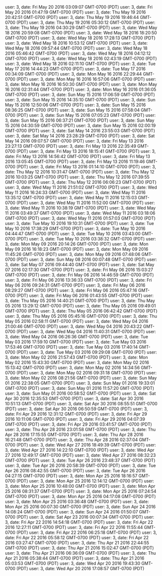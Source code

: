 user: 3, date: Fri May 20 2016 03:09:07 GMT-0700 (PDT)
user: 3, date: Fri May 20 2016 01:47:19 GMT-0700 (PDT)
user: 3, date: Thu May 19 2016 20:42:51 GMT-0700 (PDT)
user: 3, date: Thu May 19 2016 19:46:44 GMT-0700 (PDT)
user: 3, date: Thu May 19 2016 05:30:12 GMT-0700 (PDT)
user: 3, date: Thu May 19 2016 04:30:29 GMT-0700 (PDT)
user: 3, date: Wed May 18 2016 20:59:08 GMT-0700 (PDT)
user: 3, date: Wed May 18 2016 18:20:50 GMT-0700 (PDT)
user: 3, date: Wed May 18 2016 17:28:13 GMT-0700 (PDT)
user: 3, date: Wed May 18 2016 10:53:12 GMT-0700 (PDT)
user: 3, date: Wed May 18 2016 09:57:44 GMT-0700 (PDT)
user: 3, date: Wed May 18 2016 05:46:42 GMT-0700 (PDT)
user: 3, date: Wed May 18 2016 04:12:12 GMT-0700 (PDT)
user: 3, date: Wed May 18 2016 02:43:19 GMT-0700 (PDT)
user: 3, date: Wed May 18 2016 02:11:10 GMT-0700 (PDT)
user: 3, date: Tue May 17 2016 14:44:23 GMT-0700 (PDT)
user: 3, date: Tue May 17 2016 00:34:09 GMT-0700 (PDT)
user: 3, date: Mon May 16 2016 22:29:44 GMT-0700 (PDT)
user: 3, date: Mon May 16 2016 16:57:06 GMT-0700 (PDT)
user: 3, date: Mon May 16 2016 16:50:30 GMT-0700 (PDT)
user: 3, date: Mon May 16 2016 02:31:44 GMT-0700 (PDT)
user: 3, date: Mon May 16 2016 01:36:05 GMT-0700 (PDT)
user: 3, date: Sun May 15 2016 17:06:59 GMT-0700 (PDT)
user: 3, date: Sun May 15 2016 14:35:10 GMT-0700 (PDT)
user: 3, date: Sun May 15 2016 12:50:06 GMT-0700 (PDT)
user: 3, date: Sun May 15 2016 08:36:25 GMT-0700 (PDT)
user: 3, date: Sun May 15 2016 07:58:04 GMT-0700 (PDT)
user: 3, date: Sun May 15 2016 07:05:23 GMT-0700 (PDT)
user: 3, date: Sun May 15 2016 06:37:21 GMT-0700 (PDT)
user: 3, date: Sun May 15 2016 04:30:59 GMT-0700 (PDT)
user: 3, date: Sun May 15 2016 02:00:19 GMT-0700 (PDT)
user: 3, date: Sat May 14 2016 23:55:03 GMT-0700 (PDT)
user: 3, date: Sat May 14 2016 23:28:29 GMT-0700 (PDT)
user: 3, date: Sat May 14 2016 09:07:57 GMT-0700 (PDT)
user: 3, date: Fri May 13 2016 23:27:13 GMT-0700 (PDT)
user: 3, date: Fri May 13 2016 22:35:49 GMT-0700 (PDT)
user: 3, date: Fri May 13 2016 18:15:41 GMT-0700 (PDT)
user: 3, date: Fri May 13 2016 14:56:42 GMT-0700 (PDT)
user: 3, date: Fri May 13 2016 13:05:45 GMT-0700 (PDT)
user: 3, date: Fri May 13 2016 11:19:46 GMT-0700 (PDT)
user: 3, date: Fri May 13 2016 01:14:10 GMT-0700 (PDT)
user: 3, date: Thu May 12 2016 10:31:47 GMT-0700 (PDT)
user: 3, date: Thu May 12 2016 10:03:25 GMT-0700 (PDT)
user: 3, date: Thu May 12 2016 07:39:55 GMT-0700 (PDT)
user: 3, date: Thu May 12 2016 06:06:23 GMT-0700 (PDT)
user: 3, date: Wed May 11 2016 21:51:02 GMT-0700 (PDT)
user: 3, date: Wed May 11 2016 16:24:33 GMT-0700 (PDT)
user: 3, date: Wed May 11 2016 13:35:12 GMT-0700 (PDT)
user: 3, date: Wed May 11 2016 12:15:03 GMT-0700 (PDT)
user: 3, date: Wed May 11 2016 11:52:00 GMT-0700 (PDT)
user: 3, date: Wed May 11 2016 10:38:19 GMT-0700 (PDT)
user: 3, date: Wed May 11 2016 03:49:37 GMT-0700 (PDT)
user: 3, date: Wed May 11 2016 03:18:06 GMT-0700 (PDT)
user: 3, date: Wed May 11 2016 01:57:03 GMT-0700 (PDT)
user: 3, date: Tue May 10 2016 19:10:31 GMT-0700 (PDT)
user: 3, date: Tue May 10 2016 17:38:29 GMT-0700 (PDT)
user: 3, date: Tue May 10 2016 04:44:47 GMT-0700 (PDT)
user: 3, date: Tue May 10 2016 03:43:00 GMT-0700 (PDT)
user: 3, date: Tue May 10 2016 03:38:32 GMT-0700 (PDT)
user: 3, date: Mon May 09 2016 20:14:26 GMT-0700 (PDT)
user: 3, date: Mon May 09 2016 16:18:23 GMT-0700 (PDT)
user: 3, date: Mon May 09 2016 11:45:26 GMT-0700 (PDT)
user: 3, date: Mon May 09 2016 07:48:06 GMT-0700 (PDT)
user: 3, date: Sun May 08 2016 00:07:48 GMT-0700 (PDT)
user: 3, date: Sat May 07 2016 09:44:40 GMT-0700 (PDT)
user: 3, date: Sat May 07 2016 02:17:30 GMT-0700 (PDT)
user: 3, date: Fri May 06 2016 15:03:27 GMT-0700 (PDT)
user: 3, date: Fri May 06 2016 14:46:59 GMT-0700 (PDT)
user: 3, date: Fri May 06 2016 13:36:33 GMT-0700 (PDT)
user: 3, date: Fri May 06 2016 09:24:31 GMT-0700 (PDT)
user: 3, date: Fri May 06 2016 08:29:27 GMT-0700 (PDT)
user: 3, date: Fri May 06 2016 05:47:16 GMT-0700 (PDT)
user: 3, date: Fri May 06 2016 01:43:55 GMT-0700 (PDT)
user: 3, date: Thu May 05 2016 14:40:21 GMT-0700 (PDT)
user: 3, date: Thu May 05 2016 13:29:12 GMT-0700 (PDT)
user: 3, date: Thu May 05 2016 09:49:01 GMT-0700 (PDT)
user: 3, date: Thu May 05 2016 06:42:42 GMT-0700 (PDT)
user: 3, date: Thu May 05 2016 05:45:16 GMT-0700 (PDT)
user: 3, date: Thu May 05 2016 02:58:11 GMT-0700 (PDT)
user: 3, date: Wed May 04 2016 21:00:46 GMT-0700 (PDT)
user: 3, date: Wed May 04 2016 20:43:22 GMT-0700 (PDT)
user: 3, date: Wed May 04 2016 11:40:31 GMT-0700 (PDT)
user: 3, date: Wed May 04 2016 06:26:36 GMT-0700 (PDT)
user: 3, date: Tue May 03 2016 17:59:10 GMT-0700 (PDT)
user: 3, date: Tue May 03 2016 17:53:46 GMT-0700 (PDT)
user: 3, date: Tue May 03 2016 17:40:14 GMT-0700 (PDT)
user: 3, date: Tue May 03 2016 09:29:08 GMT-0700 (PDT)
user: 3, date: Mon May 02 2016 21:57:43 GMT-0700 (PDT)
user: 3, date: Mon May 02 2016 15:43:30 GMT-0700 (PDT)
user: 3, date: Mon May 02 2016 15:13:42 GMT-0700 (PDT)
user: 3, date: Mon May 02 2016 14:34:56 GMT-0700 (PDT)
user: 3, date: Mon May 02 2016 09:31:18 GMT-0700 (PDT)
user: 3, date: Mon May 02 2016 08:21:56 GMT-0700 (PDT)
user: 3, date: Sun May 01 2016 22:38:05 GMT-0700 (PDT)
user: 3, date: Sun May 01 2016 19:33:01 GMT-0700 (PDT)
user: 3, date: Sun May 01 2016 11:57:20 GMT-0700 (PDT)
user: 3, date: Sun May 01 2016 00:58:52 GMT-0700 (PDT)
user: 3, date: Sat Apr 30 2016 12:35:53 GMT-0700 (PDT)
user: 3, date: Sat Apr 30 2016 10:51:13 GMT-0700 (PDT)
user: 3, date: Sat Apr 30 2016 08:55:51 GMT-0700 (PDT)
user: 3, date: Sat Apr 30 2016 06:50:59 GMT-0700 (PDT)
user: 3, date: Fri Apr 29 2016 12:31:12 GMT-0700 (PDT)
user: 3, date: Fri Apr 29 2016 10:11:06 GMT-0700 (PDT)
user: 3, date: Fri Apr 29 2016 04:07:39 GMT-0700 (PDT)
user: 3, date: Fri Apr 29 2016 03:41:57 GMT-0700 (PDT)
user: 3, date: Thu Apr 28 2016 23:01:58 GMT-0700 (PDT)
user: 3, date: Thu Apr 28 2016 17:15:55 GMT-0700 (PDT)
user: 3, date: Thu Apr 28 2016 16:21:48 GMT-0700 (PDT)
user: 3, date: Thu Apr 28 2016 02:37:04 GMT-0700 (PDT)
user: 3, date: Wed Apr 27 2016 18:49:39 GMT-0700 (PDT)
user: 3, date: Wed Apr 27 2016 14:22:10 GMT-0700 (PDT)
user: 3, date: Wed Apr 27 2016 12:49:17 GMT-0700 (PDT)
user: 3, date: Wed Apr 27 2016 08:32:23 GMT-0700 (PDT)
user: 3, date: Tue Apr 26 2016 23:48:37 GMT-0700 (PDT)
user: 3, date: Tue Apr 26 2016 20:58:39 GMT-0700 (PDT)
user: 3, date: Tue Apr 26 2016 08:42:55 GMT-0700 (PDT)
user: 3, date: Tue Apr 26 2016 04:27:15 GMT-0700 (PDT)
user: 3, date: Mon Apr 25 2016 18:16:57 GMT-0700 (PDT)
user: 3, date: Mon Apr 25 2016 12:14:12 GMT-0700 (PDT)
user: 3, date: Mon Apr 25 2016 10:48:00 GMT-0700 (PDT)
user: 3, date: Mon Apr 25 2016 08:31:37 GMT-0700 (PDT)
user: 3, date: Mon Apr 25 2016 07:24:54 GMT-0700 (PDT)
user: 3, date: Mon Apr 25 2016 04:17:08 GMT-0700 (PDT)
user: 3, date: Mon Apr 25 2016 03:36:48 GMT-0700 (PDT)
user: 3, date: Mon Apr 25 2016 00:07:30 GMT-0700 (PDT)
user: 3, date: Sun Apr 24 2016 14:08:24 GMT-0700 (PDT)
user: 3, date: Sun Apr 24 2016 01:50:07 GMT-0700 (PDT)
user: 3, date: Sat Apr 23 2016 00:07:34 GMT-0700 (PDT)
user: 3, date: Fri Apr 22 2016 14:54:18 GMT-0700 (PDT)
user: 3, date: Fri Apr 22 2016 12:27:11 GMT-0700 (PDT)
user: 3, date: Fri Apr 22 2016 11:55:44 GMT-0700 (PDT)
user: 3, date: Fri Apr 22 2016 06:25:18 GMT-0700 (PDT)
user: 3, date: Fri Apr 22 2016 05:58:12 GMT-0700 (PDT)
user: 3, date: Fri Apr 22 2016 03:27:47 GMT-0700 (PDT)
user: 3, date: Thu Apr 21 2016 22:44:55 GMT-0700 (PDT)
user: 3, date: Thu Apr 21 2016 15:02:47 GMT-0700 (PDT)
user: 3, date: Thu Apr 21 2016 06:36:09 GMT-0700 (PDT)
user: 3, date: Thu Apr 21 2016 05:38:44 GMT-0700 (PDT)
user: 3, date: Thu Apr 21 2016 05:03:53 GMT-0700 (PDT)
user: 3, date: Wed Apr 20 2016 19:43:30 GMT-0700 (PDT)
user: 3, date: Wed Apr 20 2016 17:08:57 GMT-0700 (PDT)
